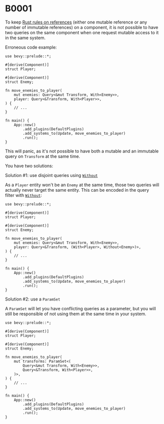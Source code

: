 # B0001

To keep [Rust rules on references](https://doc.rust-lang.org/book/ch04-02-references-and-borrowing.html#the-rules-of-references) (either one mutable reference or any number of immutable references) on a component, it is not possible to have two queries on the same component when one request mutable access to it in the same system.

Erroneous code example:

```rust,should_panic
use bevy::prelude::*;

#[derive(Component)]
struct Player;

#[derive(Component)]
struct Enemy;

fn move_enemies_to_player(
    mut enemies: Query<&mut Transform, With<Enemy>>,
    player: Query<&Transform, With<Player>>,
) {
    // ...
}

fn main() {
    App::new()
        .add_plugins(DefaultPlugins)
        .add_systems_to(Update, move_enemies_to_player)
        .run();
}
```

This will panic, as it's not possible to have both a mutable and an immutable query on `Transform` at the same time.

You have two solutions:

Solution #1: use disjoint queries using [`Without`](https://docs.rs/bevy/*/bevy/ecs/query/struct.Without.html)

As a `Player` entity won't be an `Enemy` at the same time, those two queries will actually never target the same entity. This can be encoded in the query filter with [`Without`](https://docs.rs/bevy/*/bevy/ecs/query/struct.Without.html):

```rust,no_run
use bevy::prelude::*;

#[derive(Component)]
struct Player;

#[derive(Component)]
struct Enemy;

fn move_enemies_to_player(
    mut enemies: Query<&mut Transform, With<Enemy>>,
    player: Query<&Transform, (With<Player>, Without<Enemy>)>,
) {
    // ...
}

fn main() {
    App::new()
        .add_plugins(DefaultPlugins)
        .add_systems_to(Update, move_enemies_to_player)
        .run();
}
```

Solution #2: use a `ParamSet`

A `ParamSet` will let you have conflicting queries as a parameter, but you will still be responsible of not using them at the same time in your system.

```rust,no_run
use bevy::prelude::*;

#[derive(Component)]
struct Player;

#[derive(Component)]
struct Enemy;

fn move_enemies_to_player(
    mut transforms: ParamSet<(
        Query<&mut Transform, With<Enemy>>,
        Query<&Transform, With<Player>>,
    )>,
) {
    // ...
}

fn main() {
    App::new()
        .add_plugins(DefaultPlugins)
        .add_systems_to(Update, move_enemies_to_player)
        .run();
}
```
